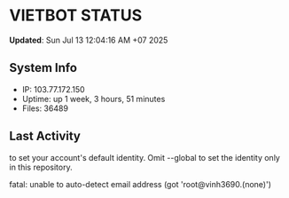 # VIETBOT STATUS
**Updated**: Sun Jul 13 12:04:16 AM +07 2025

## System Info
- IP: 103.77.172.150
- Uptime: up 1 week, 3 hours, 51 minutes
- Files: 36489

## Last Activity

to set your account's default identity.
Omit --global to set the identity only in this repository.

fatal: unable to auto-detect email address (got 'root@vinh3690.(none)')
